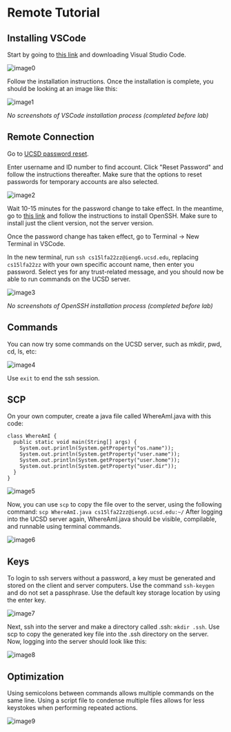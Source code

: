 # Remote Tutorial

## Installing VSCode

Start by going to [this link](https://code.visualstudio.com/download) and downloading Visual Studio Code.

![image0](week1pictures/0.png)

Follow the installation instructions. Once the installation is complete, you should be looking at an image like this:

![image1](week1pictures/1.png)

*No screenshots of VSCode installation process (completed before lab)*

## Remote Connection

Go to [UCSD password reset](https://sdacs.ucsd.edu/~icc/index.php).

Enter username and ID number to find account.
Click "Reset Password" and follow the instructions thereafter. Make sure that the options to reset passwords for temporary accounts are also selected.

![image2](week1pictures/2.png)

Wait 10-15 minutes for the password change to take effect. In the meantime, go to [this link](https://docs.microsoft.com/en-us/windows-server/administration/openssh/openssh_install_firstuse) and follow the instructions to install OpenSSH. Make sure to install just the client version, not the server version.

Once the password change has taken effect, go to Terminal -> New Terminal in VSCode.

In the new terminal, run `ssh cs15lfa22zz@ieng6.ucsd.edu`, replacing `cs15lfa22zz` with your own specific account name, then enter you password.
Select yes for any trust-related message, and you should now be able to run commands on the UCSD server.

![image3](week1pictures/3.png)

*No screenshots of OpenSSH installation process (completed before lab)*

## Commands

You can now try some commands on the UCSD server, such as mkdir, pwd, cd, ls, etc:

![image4](week1pictures/4.png)

Use `exit` to end the ssh session.

## SCP

On your own computer, create a java file called WhereAmI.java with this code:

```
class WhereAmI {
  public static void main(String[] args) {
    System.out.println(System.getProperty("os.name"));
    System.out.println(System.getProperty("user.name"));
    System.out.println(System.getProperty("user.home"));
    System.out.println(System.getProperty("user.dir"));
  }
}
```

![image5](week1pictures/5.png)

Now, you can use `scp` to copy the file over to the server, using the following command: `scp WhereAmI.java cs15lfa22zz@ieng6.ucsd.edu:~/`
After logging into the UCSD server again, WhereAmI.java should be visible, compilable, and runnable using terminal commands.

![image6](week1pictures/6.png)

## Keys

To login to ssh servers without a password, a key must be generated and stored on the client and server computers.
Use the command `ssh-keygen` and do not set a passphrase. Use the default key storage location by using the enter key.

![image7](week1pictures/7.png)

Next, ssh into the server and make a directory called .ssh: `mkdir .ssh`. Use scp to copy the generated key file into the .ssh directory on the server.
Now, logging into the server should look like this:

![image8](week1pictures/8.png)

## Optimization

Using semicolons between commands allows multiple commands on the same line. Using a script file to condense multiple files allows for less keystokes when performing repeated actions.

![image9](week1pictures/9.png)
